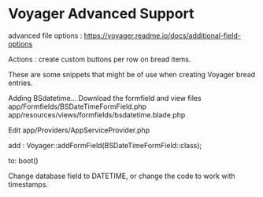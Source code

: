 # Voyager Advanced Support
advanced file options : https://voyager.readme.io/docs/additional-field-options


Actions : create custom buttons per row on bread items.


These are some snippets that might be of use when creating Voyager bread entries.



Adding BSdatetime...
Download the formfield and view files
app/Formfields/BSDateTimeFormField.php
app/resources/views/formfields/bsdatetime.blade.php


Edit app/Providers/AppServiceProvider.php

 add :
         Voyager::addFormField(BSDateTimeFormField::class);
         
 to: boot()
 
 
Change database field to DATETIME, or change the code to work with timestamps.
